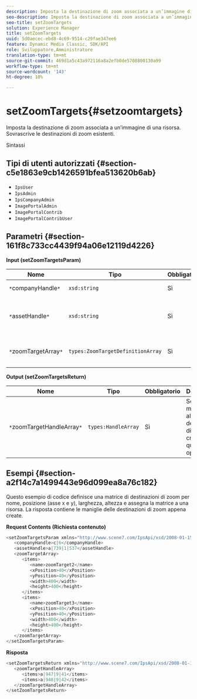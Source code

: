 ```yaml
---
description: Imposta la destinazione di zoom associata a un’immagine di una risorsa. Sovrascrive le destinazioni di zoom esistenti.
seo-description: Imposta la destinazione di zoom associata a un’immagine di una risorsa. Sovrascrive le destinazioni di zoom esistenti.
seo-title: setZoomTargets
solution: Experience Manager
title: setZoomTargets
uuid: 5d0aecec-ebd8-4c69-9514-c29fae347ee6
feature: Dynamic Media Classic, SDK/API
role: Sviluppatore,Amministratore
translation-type: tm+mt
source-git-commit: 469d1a5c43a972116a8a2efb0de5708800130a99
workflow-type: tm+mt
source-wordcount: '143'
ht-degree: 10%

---
```



# setZoomTargets{#setzoomtargets}

Imposta la destinazione di zoom associata a un’immagine di una risorsa. Sovrascrive le destinazioni di zoom esistenti.

Sintassi

## Tipi di utenti autorizzati {#section-c5e1863e9cb1426591bfea513620b6ab}

* `IpsUser`
* `IpsAdmin`
* `IpsCompanyAdmin`
* `ImagePortalAdmin`
* `ImagePortalContrib`
* `ImagePortalContribUser`

## Parametri {#section-161f8c733cc4439f94a06e12119d4226}

**Input (setZoomTargetsParam)**

| Nome | Tipo | Obbligatorio | Descrizione |
|---|---|---|---|
| `*`companyHandle`*` | `xsd:string` | Sì | Tratta l&#39;azienda. |
| `*`assetHandle`*` | `xsd:string` | Sì | Risorsa con la destinazione di zoom da impostare. |
| `*`zoomTargetArray`*` | `types:ZoomTargetDefinitionArray` | Sì | Array di definizioni di destinazione dello zoom. |

**Output (setZoomTargetsReturn)**

| Nome | Tipo | Obbligatorio | Descrizione |
|---|---|---|---|
| `*`zoomTargetHandleArray`*` | `types:HandleArray` | Sì | Set di maniglie alle destinazioni di zoom create da questa operazione. |

## Esempi {#section-a2f14c7a1499443e96d099ea8a76c182}

Questo esempio di codice definisce una matrice di destinazioni di zoom per nome, posizione (asse x e y), larghezza, altezza e assegna la matrice a una risorsa. La risposta contiene le maniglie delle destinazioni di zoom appena create.

**Request Contents (Richiesta contenuto)**

```java
<setZoomTargetsParam xmlns="http://www.scene7.com/IpsApi/xsd/2008-01-15">
   <companyHandle>c|6</companyHandle>
   <assetHandle>a|739|1|537</assetHandle>
   <zoomTargetArray>
      <items>
         <name>zoomTarget2</name>
         <xPosition>40</xPosition>
         <yPosition>40</yPosition>
         <width>400</width>
         <height>400</height>
      </items>
      <items>
         <name>zoomTarget3</name>
         <xPosition>40</xPosition>
         <yPosition>40</yPosition>
         <width>400</width>
         <height>400</height>
      </items>
   </zoomTargetArray>
</setZoomTargetsParam>
```

**Risposta**

```java
<setZoomTargetsReturn xmlns="http://www.scene7.com/IpsApi/xsd/2008-01-15">
   <zoomTargetHandleArray>
      <items>a|947|9|41</items>
      <items>a|948|9|42</items>
   </zoomTargetHandleArray>
</setZoomTargetsReturn>
```

